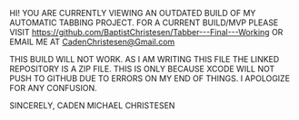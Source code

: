 HI! YOU ARE CURRENTLY VIEWING AN OUTDATED BUILD OF MY AUTOMATIC TABBING PROJECT. 
FOR A CURRENT BUILD/MVP PLEASE VISIT https://github.com/BaptistChristesen/Tabber---Final---Working
OR EMAIL ME AT CadenChristesen@Gmail.com

THIS BUILD WILL NOT WORK. AS I AM WRITING THIS FILE THE LINKED REPOSITORY IS A ZIP FILE.
THIS IS ONLY BECAUSE XCODE WILL NOT PUSH TO GITHUB DUE TO ERRORS ON MY END OF THINGS.
I APOLOGIZE FOR ANY CONFUSION.

SINCERELY,
CADEN MICHAEL CHRISTESEN
